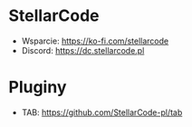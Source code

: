 # StellarCode
- Wsparcie: https://ko-fi.com/stellarcode
- Discord: https://dc.stellarcode.pl
# Pluginy
- TAB: https://github.com/StellarCode-pl/tab
